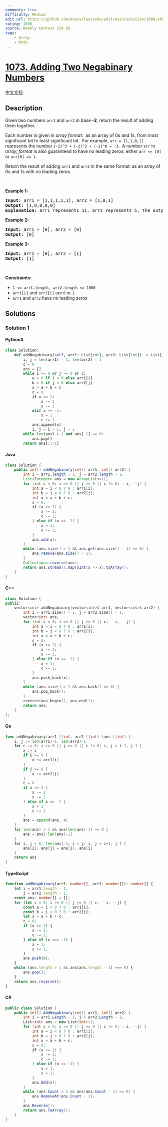 ```yaml
---
comments: true
difficulty: Medium
edit_url: https://github.com/doocs/leetcode/edit/main/solution/1000-1099/1073.Adding%20Two%20Negabinary%20Numbers/README_EN.md
rating: 1806
source: Weekly Contest 139 Q3
tags:
    - Array
    - Math
---
```


<!-- problem:start -->

# [1073. Adding Two Negabinary Numbers](https://leetcode.com/problems/adding-two-negabinary-numbers)

[中文文档](/solution/1000-1099/1073.Adding%20Two%20Negabinary%20Numbers/README.md)

## Description

<!-- description:start -->

<p>Given two numbers <code>arr1</code> and <code>arr2</code> in base <strong>-2</strong>, return the result of adding them together.</p>

<p>Each number is given in <em>array format</em>:&nbsp; as an array of 0s and 1s, from most significant bit to least significant bit.&nbsp; For example, <code>arr = [1,1,0,1]</code> represents the number <code>(-2)^3&nbsp;+ (-2)^2 + (-2)^0 = -3</code>.&nbsp; A number <code>arr</code> in <em>array, format</em> is also guaranteed to have no leading zeros: either&nbsp;<code>arr == [0]</code> or <code>arr[0] == 1</code>.</p>

<p>Return the result of adding <code>arr1</code> and <code>arr2</code> in the same format: as an array of 0s and 1s with no leading zeros.</p>

<p>&nbsp;</p>
<p><strong class="example">Example 1:</strong></p>

<pre>
<strong>Input:</strong> arr1 = [1,1,1,1,1], arr2 = [1,0,1]
<strong>Output:</strong> [1,0,0,0,0]
<strong>Explanation: </strong>arr1 represents 11, arr2 represents 5, the output represents 16.
</pre>

<p><strong class="example">Example 2:</strong></p>

<pre>
<strong>Input:</strong> arr1 = [0], arr2 = [0]
<strong>Output:</strong> [0]
</pre>

<p><strong class="example">Example 3:</strong></p>

<pre>
<strong>Input:</strong> arr1 = [0], arr2 = [1]
<strong>Output:</strong> [1]
</pre>

<p>&nbsp;</p>
<p><strong>Constraints:</strong></p>

<ul>
	<li><code>1 &lt;= arr1.length,&nbsp;arr2.length &lt;= 1000</code></li>
	<li><code>arr1[i]</code>&nbsp;and <code>arr2[i]</code> are&nbsp;<code>0</code> or <code>1</code></li>
	<li><code>arr1</code> and <code>arr2</code> have no leading zeros</li>
</ul>

<!-- description:end -->

## Solutions

<!-- solution:start -->

### Solution 1

<!-- tabs:start -->

#### Python3

```python
class Solution:
    def addNegabinary(self, arr1: List[int], arr2: List[int]) -> List[int]:
        i, j = len(arr1) - 1, len(arr2) - 1
        c = 0
        ans = []
        while i >= 0 or j >= 0 or c:
            a = 0 if i < 0 else arr1[i]
            b = 0 if j < 0 else arr2[j]
            x = a + b + c
            c = 0
            if x >= 2:
                x -= 2
                c -= 1
            elif x == -1:
                x = 1
                c += 1
            ans.append(x)
            i, j = i - 1, j - 1
        while len(ans) > 1 and ans[-1] == 0:
            ans.pop()
        return ans[::-1]
```

#### Java

```java
class Solution {
    public int[] addNegabinary(int[] arr1, int[] arr2) {
        int i = arr1.length - 1, j = arr2.length - 1;
        List<Integer> ans = new ArrayList<>();
        for (int c = 0; i >= 0 || j >= 0 || c != 0; --i, --j) {
            int a = i < 0 ? 0 : arr1[i];
            int b = j < 0 ? 0 : arr2[j];
            int x = a + b + c;
            c = 0;
            if (x >= 2) {
                x -= 2;
                c -= 1;
            } else if (x == -1) {
                x = 1;
                c += 1;
            }
            ans.add(x);
        }
        while (ans.size() > 1 && ans.get(ans.size() - 1) == 0) {
            ans.remove(ans.size() - 1);
        }
        Collections.reverse(ans);
        return ans.stream().mapToInt(x -> x).toArray();
    }
}
```

#### C++

```cpp
class Solution {
public:
    vector<int> addNegabinary(vector<int>& arr1, vector<int>& arr2) {
        int i = arr1.size() - 1, j = arr2.size() - 1;
        vector<int> ans;
        for (int c = 0; i >= 0 || j >= 0 || c; --i, --j) {
            int a = i < 0 ? 0 : arr1[i];
            int b = j < 0 ? 0 : arr2[j];
            int x = a + b + c;
            c = 0;
            if (x >= 2) {
                x -= 2;
                c -= 1;
            } else if (x == -1) {
                x = 1;
                c += 1;
            }
            ans.push_back(x);
        }
        while (ans.size() > 1 && ans.back() == 0) {
            ans.pop_back();
        }
        reverse(ans.begin(), ans.end());
        return ans;
    }
};
```

#### Go

```go
func addNegabinary(arr1 []int, arr2 []int) (ans []int) {
	i, j := len(arr1)-1, len(arr2)-1
	for c := 0; i >= 0 || j >= 0 || c != 0; i, j = i-1, j-1 {
		x := c
		if i >= 0 {
			x += arr1[i]
		}
		if j >= 0 {
			x += arr2[j]
		}
		c = 0
		if x >= 2 {
			x -= 2
			c -= 1
		} else if x == -1 {
			x = 1
			c += 1
		}
		ans = append(ans, x)
	}
	for len(ans) > 1 && ans[len(ans)-1] == 0 {
		ans = ans[:len(ans)-1]
	}
	for i, j = 0, len(ans)-1; i < j; i, j = i+1, j-1 {
		ans[i], ans[j] = ans[j], ans[i]
	}
	return ans
}
```

#### TypeScript

```ts
function addNegabinary(arr1: number[], arr2: number[]): number[] {
    let i = arr1.length - 1,
        j = arr2.length - 1;
    const ans: number[] = [];
    for (let c = 0; i >= 0 || j >= 0 || c; --i, --j) {
        const a = i < 0 ? 0 : arr1[i];
        const b = j < 0 ? 0 : arr2[j];
        let x = a + b + c;
        c = 0;
        if (x >= 2) {
            x -= 2;
            c -= 1;
        } else if (x === -1) {
            x = 1;
            c += 1;
        }
        ans.push(x);
    }
    while (ans.length > 1 && ans[ans.length - 1] === 0) {
        ans.pop();
    }
    return ans.reverse();
}
```

#### C#

```cs
public class Solution {
    public int[] AddNegabinary(int[] arr1, int[] arr2) {
        int i = arr1.Length - 1, j = arr2.Length - 1;
        List<int> ans = new List<int>();
        for (int c = 0; i >= 0 || j >= 0 || c != 0; --i, --j) {
            int a = i < 0 ? 0 : arr1[i];
            int b = j < 0 ? 0 : arr2[j];
            int x = a + b + c;
            c = 0;
            if (x >= 2) {
                x -= 2;
                c -= 1;
            } else if (x == -1) {
                x = 1;
                c = 1;
            }
            ans.Add(x);
        }
        while (ans.Count > 1 && ans[ans.Count - 1] == 0) {
            ans.RemoveAt(ans.Count - 1);
        }
        ans.Reverse();
        return ans.ToArray();
    }
}
```

<!-- tabs:end -->

<!-- solution:end -->

<!-- problem:end -->
